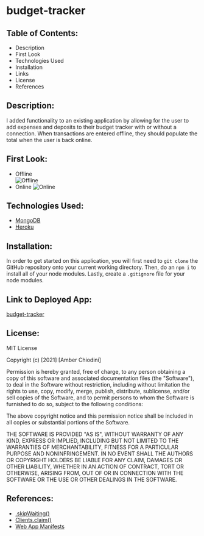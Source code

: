 # budget-tracker

## Table of Contents:
* Description 
* First Look 
* Technologies Used
* Installation 
* Links 
* License 
* References 

## Description:
I added functionality to an existing application by allowing for the user to add expenses and deposits to their budget tracker with or without a connection. When transactions are entered offline, they should populate the total when the user is back online. 

## First Look:
* Offline  
![Offline](https://user-images.githubusercontent.com/69092983/108078812-bd822c80-7033-11eb-8852-267828bcae01.png)
* Online 
![Online](https://user-images.githubusercontent.com/69092983/108078821-beb35980-7033-11eb-9672-0dad2a5cdb11.png)

## Technologies Used: 
* [MongoDB](https://www.mongodb.com/)
* [Heroku](https://www.heroku.com/)

## Installation:
In order to get started on this application, you will first need to ```git clone``` the GitHub repository onto your current working directory. Then, do an ```npm i``` to install all of your node modules. Lastly, create a ```.gitignore``` file for your node modules.  

## Link to Deployed App: 
[budget-tracker](https://limitless-sierra-35854.herokuapp.com/)

## License: 
MIT License

Copyright (c) [2021] [Amber Chiodini]

Permission is hereby granted, free of charge, to any person obtaining a copy
of this software and associated documentation files (the "Software"), to deal
in the Software without restriction, including without limitation the rights
to use, copy, modify, merge, publish, distribute, sublicense, and/or sell
copies of the Software, and to permit persons to whom the Software is
furnished to do so, subject to the following conditions:

The above copyright notice and this permission notice shall be included in all
copies or substantial portions of the Software.

THE SOFTWARE IS PROVIDED "AS IS", WITHOUT WARRANTY OF ANY KIND, EXPRESS OR
IMPLIED, INCLUDING BUT NOT LIMITED TO THE WARRANTIES OF MERCHANTABILITY,
FITNESS FOR A PARTICULAR PURPOSE AND NONINFRINGEMENT. IN NO EVENT SHALL THE
AUTHORS OR COPYRIGHT HOLDERS BE LIABLE FOR ANY CLAIM, DAMAGES OR OTHER
LIABILITY, WHETHER IN AN ACTION OF CONTRACT, TORT OR OTHERWISE, ARISING FROM,
OUT OF OR IN CONNECTION WITH THE SOFTWARE OR THE USE OR OTHER DEALINGS IN THE
SOFTWARE.

## References: 
* [.skipWaiting()](https://developer.mozilla.org/en-US/docs/Web/API/ServiceWorkerGlobalScope/skipWaiting)
* [Clients.claim()](https://developer.mozilla.org/en-US/docs/Web/API/Clients/claim)
* [Web App Manifests](https://developer.mozilla.org/en-US/docs/Web/Manifest)